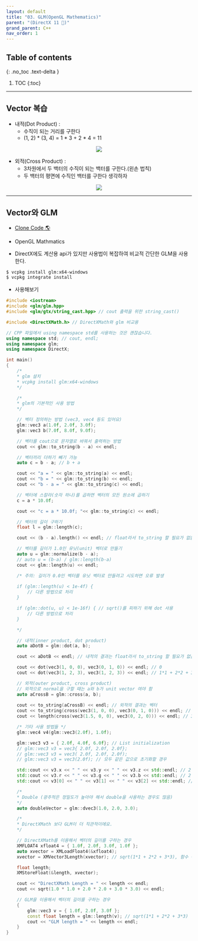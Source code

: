 ```yaml
---
layout: default
title: "03. GLM(OpenGL Mathematics)"
parent: "(DirectX 11 🎡)"
grand_parent: C++
nav_order: 1
---
```


## Table of contents
{: .no_toc .text-delta }

1. TOC
{:toc}

---

## Vector 복습

* 내적(Dot Product) : 
    * 수직이 되는 거리를 구한다
    * (1, 2) * (3, 4) = 1 * 3 + 2 * 4 = 11

<p align="center">
  <img src="https://taehyungs-programming-blog.github.io/blog/assets/images/cpp/graphics/graphics-3-2.png"/>
</p>

* 외적(Cross Product) : 
    * 3차원에서 두 백터의 수직이 되는 백터를 구한다.(왼손 법칙)
    * 두 백터의 평면에 수직인 백터를 구한다 생각하자

<p align="center">
  <img src="https://taehyungs-programming-blog.github.io/blog/assets/images/cpp/graphics/graphics-3-3.png"/>
</p>

---

## Vector와 GLM

* [Clone Code 🌎](https://github.com/EasyCoding-7/Dx11ExampleWithImgui/tree/6/04)

* OpenGL Mathmatics
* DirectX에도 계산용 api가 있지만 사용법이 복잡하여 비교적 간단한 GLM을 사용한다.

```bash
$ vcpkg install glm:x64-windows
$ vcpkg integrate install 
```

* 사용해보기

```cpp
#include <iostream>
#include <glm/glm.hpp>
#include <glm/gtx/string_cast.hpp> // cout 출력을 위한 string_cast()

#include <DirectXMath.h> // DirectXMath와 glm 비교용

// CPP 파일에서 using namespace std를 사용하는 것은 괜찮습니다.
using namespace std; // cout, endl;
using namespace glm;
using namespace DirectX;

int main()
{
    /*
    * glm 설치
    * vcpkg install glm:x64-windows
    */

    /*
    * glm의 기본적인 사용 방법
    */

    // 벡터 정의하는 방법 (vec3, vec4 등도 있어요)
    glm::vec3 a(1.0f, 2.0f, 3.0f);
    glm::vec3 b(7.0f, 8.0f, 9.0f);

    // 벡터를 cout으로 문자열로 바꿔서 출력하는 방법
    cout << glm::to_string(b - a) << endl;

    // 벡터끼리 더하기 빼기 가능
    auto c = b - a; // b + a

    cout << "a = " << glm::to_string(a) << endl;
    cout << "b = " << glm::to_string(b) << endl;
    cout << "b - a = " << glm::to_string(c) << endl;

    // 벡터에 스칼라(숫자 하나)를 곱하면 벡터의 모든 원소에 곱하기
    c = a * 10.0f; 

    cout << "c = a * 10.0f; "<< glm::to_string(c) << endl;

    // 벡터의 길이 구하기
    float l = glm::length(c);

    cout << (b - a).length() << endl; // float라서 to_string 할 필요가 없음

    // 벡터를 길이가 1.0인 유닛(unit) 벡터로 만들기
    auto u = glm::normalize(b - a);
    // auto u = (b-a) / glm::length(b-a)
    cout << glm::length(u) << endl;

    /* 주의: 길이가 0.0인 벡터를 유닛 벡터로 만들려고 시도하면 오류 발생
    
    if (glm::length(u) < 1e-4f) {
        // 다른 방법으로 처리
    }

    if (glm::dot(u, u) < 1e-16f) { // sqrt()를 피하기 위해 dot 사용
        // 다른 방법으로 처리
    }

    */

    // 내적(inner product, dot product)
    auto aDotB = glm::dot(a, b);

    cout << aDotB << endl; // 내적의 결과는 float라서 to_string 할 필요가 없음

    cout << dot(vec3(1, 0, 0), vec3(0, 1, 0)) << endl; // 0
    cout << dot(vec3(1, 2, 3), vec3(1, 2, 3)) << endl; // 1*1 + 2*2 + 3*3 = 14

    // 외적(outer product, cross product)
    // 외적으로 normal을 구할 때는 a와 b가 unit vector 여야 함
    auto aCrossB = glm::cross(a, b); 
    
    cout << to_string(aCrossB) << endl; // 외적의 결과는 벡터
    cout << to_string(cross(vec3(1, 0, 0), vec3(0, 1, 0))) << endl; // vec3(0.0, 0.0, 1.0)
    cout << length(cross(vec3(1.5, 0, 0), vec3(0, 2, 0))) << endl; // 3

    /* 기타 사용 방법들 */
    glm::vec4 v4(glm::vec3(2.0f), 1.0f);

    glm::vec3 v3 = { 2.0f, 4.0f, 6.0f}; // List initialization
    // glm::vec3 v3 = vec3{ 2.0f, 2.0f, 2.0f};
    // glm::vec3 v3 = vec3( 2.0f, 2.0f, 2.0f);
    // glm::vec3 v3 = vec3(2.0f); // 모두 같은 값으로 초기화할 경우

    std::cout << v3.x << " " << v3.y << " " << v3.z << std::endl; // 2 4 6
    std::cout << v3.r << " " << v3.g << " " << v3.b << std::endl; // 2 4 6
    std::cout << v3[0] << " " << v3[1] << " " << v3[2] << std::endl; // 2 4 6

    /*
    * Double (광추적은 정밀도가 높아야 해서 double을 사용하는 경우도 많음)
    */
    auto doubleVector = glm::dvec3(1.0, 2.0, 3.0);

    /*
    * DirectXMath 보다 GLM이 더 직관적이에요.
    */

    // DirectXMath를 이용해서 벡터의 길이를 구하는 경우
    XMFLOAT4 xfloat4 = { 1.0f, 2.0f, 3.0f, 1.0f };
    auto xvector = XMLoadFloat4(&xfloat4);
    xvector = XMVector3Length(xvector); // sqrt(1*1 + 2*2 + 3*3), 함수 이름이 XMVector 숫자3 Length() 입니다.

    float length;
    XMStoreFloat(&length, xvector);

    cout << "DirectXMath Length = " << length << endl;
    cout << sqrt(1.0 * 1.0 + 2.0 * 2.0 + 3.0 * 3.0) << endl;

    // GLM을 이용해서 벡터의 길이를 구하는 경우
    {
        glm::vec3 v = { 1.0f, 2.0f, 3.0f };
        const float length = glm::length(v); // sqrt(1*1 + 2*2 + 3*3)
        cout << "GLM length = " << length << endl;
    }
}

```
